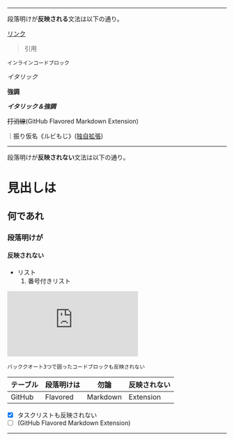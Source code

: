 -------------------------------------------------------------  
段落明けが**反映される**文法は以下の通り。

[リンク](https://commonmark.thephpleague.com/)

>引用

`インラインコードブロック`

*イタリック*

**強調**

***イタリック＆強調***

~~打消線~~(GitHub Flavored Markdown Extension)

｜振り仮名《ルビもじ》([独自拡張](https://github.com/whojinn/sapphire))

-------------------------------------------------------------  
段落明けが**反映されない**文法は以下の通り。

# 見出しは
## 何であれ
### 段落明けが
#### 反映されない

- リスト
  1. 番号付きリスト

![画像も反映されない](https://www.irasutoya.com/2019/04/blog-post_90.html)

```
バッククオート3つで囲ったコードブロックも反映されない
```

|テーブル|段落明けは|勿論|反映されない|
|-------|---------|----|-----------|
|GitHub|Flavored|Markdown|Extension|

 - [x] タスクリストも反映されない
 - [ ] (GitHub Flavored Markdown Extension)

-------------------------------------------------------------  